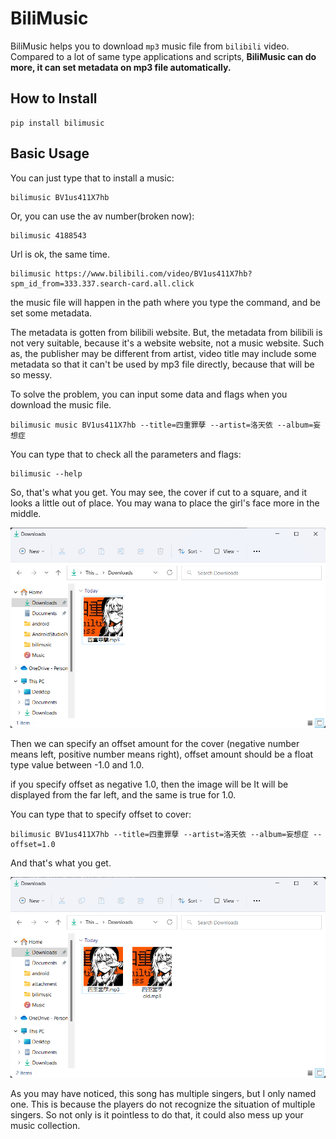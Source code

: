 # BiliMusic

BiliMusic helps you to download `mp3` music file from `bilibili` video.
Compared to a lot of same type applications and scripts, **BiliMusic can do more, it can set metadata on mp3 file automatically.**

## How to Install

```
pip install bilimusic
```

## Basic Usage

You can just type that to install a music:

```
bilimusic BV1us411X7hb
```

Or, you can use the av number(broken now):

```
bilimusic 4188543
```

Url is ok, the same time.

```
bilimusic https://www.bilibili.com/video/BV1us411X7hb?spm_id_from=333.337.search-card.all.click
```

the music file will happen in the path where you type the command, and be set some metadata.

The metadata is gotten from bilibili website.
But, the metadata from bilibili is not very suitable, because it's a website website, not a music website.
Such as, the publisher may be different from artist, video title may include some metadata so that it can't be used by mp3 file directly, because that will be so messy.

To solve the problem, you can input some data and flags when you download the music file.

```
bilimusic music BV1us411X7hb --title=四重罪孽 --artist=洛天依 --album=妄想症
```

You can type that to check all the parameters and flags:

```
bilimusic --help
```

So, that's what you get. You may see, the cover if cut to a square, and it looks a little out of place. You may wana to place the girl's face more in the middle.

![](attachment/001.png)

Then we can specify an offset amount for the cover (negative number means left, positive number means right), offset amount should be a float type value between -1.0 and 1.0.

if you specify offset as negative 1.0, then the image will be It will be displayed from the far left, and the same is true for 1.0.

You can type that to specify offset to cover:

```
bilimusic BV1us411X7hb --title=四重罪孽 --artist=洛天依 --album=妄想症 --offset=1.0
```

And that's what you get.

![](attachment/002.png)

As you may have noticed, this song has multiple singers, but I only named one. This is because the players do not recognize the situation of multiple singers. So not only is it pointless to do that, it could also mess up your music collection.

